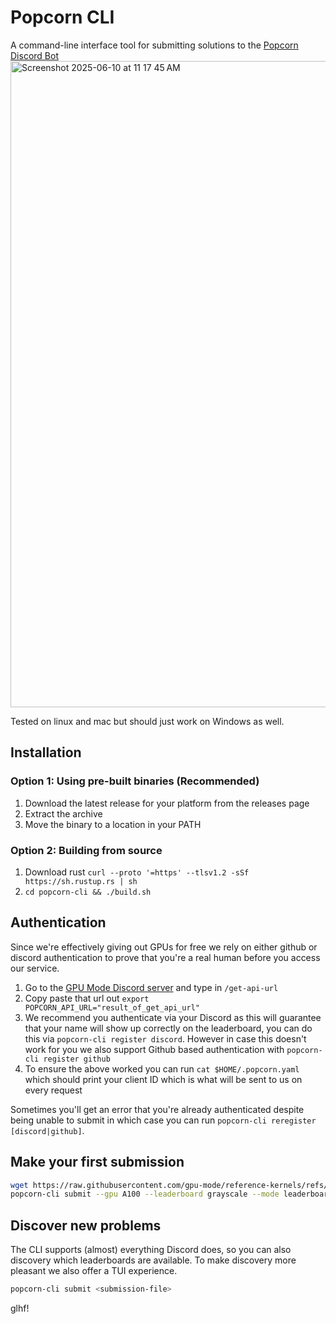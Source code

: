# Popcorn CLI

A command-line interface tool for submitting solutions to the [Popcorn Discord Bot](https://github.com/gpu-mode/discord-cluster-manager)
<img width="1034" alt="Screenshot 2025-06-10 at 11 17 45 AM" src="https://github.com/user-attachments/assets/66414f12-a984-4a3d-b035-d31f8695a54d" />

Tested on linux and mac but should just work on Windows as well.

## Installation

### Option 1: Using pre-built binaries (Recommended)

1. Download the latest release for your platform from the releases page
2. Extract the archive
3. Move the binary to a location in your PATH

### Option 2: Building from source

1. Download rust `curl --proto '=https' --tlsv1.2 -sSf https://sh.rustup.rs | sh`
2. `cd popcorn-cli && ./build.sh`

## Authentication

Since we're effectively giving out GPUs for free we rely on either github or discord authentication to prove that you're a real human before you access our service.

1. Go to the [GPU Mode Discord server](https://discord.gg/gpumode) and type in `/get-api-url`
2. Copy paste that url out `export POPCORN_API_URL="result_of_get_api_url"`
3. We recommend you authenticate via your Discord as this will guarantee that your name will show up correctly on the leaderboard, you can do this via `popcorn-cli register discord`. However in case this doesn't work for you we also support Github based authentication with `popcorn-cli register github`
4. To ensure the above worked you can run `cat $HOME/.popcorn.yaml` which should print your client ID which is what will be sent to us on every request

Sometimes you'll get an error that you're already authenticated despite being unable to submit in which case you can run `popcorn-cli reregister [discord|github]`.

## Make your first submission

```bash
wget https://raw.githubusercontent.com/gpu-mode/reference-kernels/refs/heads/main/problems/pmpp/grayscale_py/submission.py
popcorn-cli submit --gpu A100 --leaderboard grayscale --mode leaderboard submission.py
```

## Discover new problems

The CLI supports (almost) everything Discord does, so you can also discovery which leaderboards are available. To make discovery more pleasant we also offer a TUI experience.

```bash
popcorn-cli submit <submission-file>
```

glhf!
